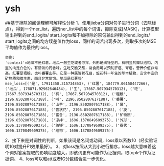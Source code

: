 # ysh
##基于擦除的阅读理解可解释性分析
1、使用jieba分词对句子进行分词（去除标点），得到一个ner_list，遍历ner_list中的每个词语，擦除变成[MASK]，计算模型输出得到的end_logits/ start_logits和不加擦除的原句输出得到的end_logits/ start_logits之间的均方误差值作为loss，同样的词若出现多次，则取多次的MSE平均值作为最终的loss。
```
举例:
'context'=地瓜不是红薯。地瓜一般生吃或者凉拌，外形是纺锤型的，有明显的瓣状结构，内里的肉是白色的，有清淡的药香味，生吃又脆又甜，常食用可以预防肝癌、胃癌，营养价值非常高。红薯是粗粮，也叫番薯山芋。它是一种属管状花目，旋花科一年生的草本植物，富含丰富的矿物质和维生素，而且非常耐饱。地瓜是红薯吗'
mse_loss=[('是', 17911358.315734863), ('红薯', 184779.06158447266), ('地瓜', 178871.92962646484), ('生', 17667.507934570312), ('吃', 17667.507934570312), ('有', 17667.507934570312), ('粗粮', 2196.8502807617188), ('叫', 2196.8502807617188), ('番薯', 2196.8502807617188), ('山芋', 2196.8502807617188), ('属', 2196.8502807617188), ('管状花', 2196.8502807617188), ('旋', 2196.8502807617188), ('富含', 2196.8502807617188), ('矿物质', 2196.8502807617188), ('凉拌', 1606.1370849609375), ('外形', 1606.1370849609375), ('纺锤', 1606.1370849609375), ('瓣状', 1606.1370849609375), ('结构', 1606.1370849609375)]
```
2、接下来是对词性的判断，如果该词是名词或动词，loss乘以系数10（经实验证明10对提升F1效果最好）。
3、对loss按照从大到小进行排序，loss越大意味着这个词对答案提取的影响程度越大，即该词更有可能作为证据词，取topk个作为证据词。
4、loss可以和att或者IG分数结合进一步优化。

